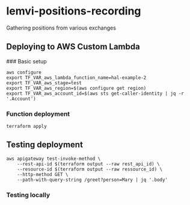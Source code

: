 # lemvi-positions-recording
Gathering positions from various exchanges

## Deploying to AWS Custom Lambda

### Basic setup

```shell
aws configure
export TF_VAR_aws_lambda_function_name=hal-example-2
export TF_VAR_aws_stage=test
export TF_VAR_aws_region=$(aws configure get region)
export TF_VAR_aws_account_id=$(aws sts get-caller-identity | jq -r '.Account')
```

### Function deployment

```shell
terraform apply
```

## Testing deployment

```shell
aws apigateway test-invoke-method \
    --rest-api-id $(terraform output --raw rest_api_id) \
    --resource-id $(terraform output --raw ressource_id) \
    --http-method GET \
    --path-with-query-string /greet?person=Mary | jq '.body'
```

### Testing locally
